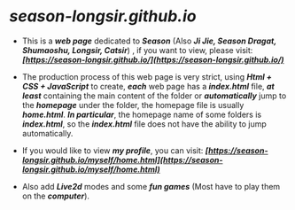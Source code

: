 # ***season-longsir.github.io***  

- This is a ***web page*** dedicated to ***Season*** (Also ***Ji Jie, Season Dragat, Shumaoshu, Longsir, Catsir***) , if you want to view, please visit: ***[https://season-longsir.github.io/](https://season-longsir.github.io/)***

- The production process of this web page is very strict, using ***Html + CSS + JavaScript*** to create, ***each*** web page has a ***index.html*** file, ***at least*** containing the main content of the folder or ***automatically*** jump to the ***homepage*** under the folder, the homepage file is usually ***home.html***. ***In particular***, the homepage name of some folders is ***index.html***, so the ***index.html*** file does not have the ability to jump automatically.

- If you would like to view ***my profile***, you can visit: ***[https://season-longsir.github.io/myself/home.html](https://season-longsir.github.io/myself/home.html)***

- Also add ***Live2d*** modes and some ***fun games*** (Most have to play them on the ***computer***).
